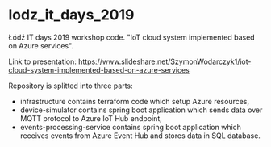 # lodz_it_days_2019
Łódź IT days 2019 workshop code. "IoT cloud system implemented based on Azure services".

Link to presentation: https://www.slideshare.net/SzymonWodarczyk1/iot-cloud-system-implemented-based-on-azure-services

Repository is splitted into three parts:
- infrastructure contains terraform code which setup Azure resources,
- device-simulator contains spring boot application which sends data over MQTT protocol to Azure IoT Hub endpoint,
- events-processing-service contains spring boot application which receives events from Azure Event Hub and stores data in SQL database.


